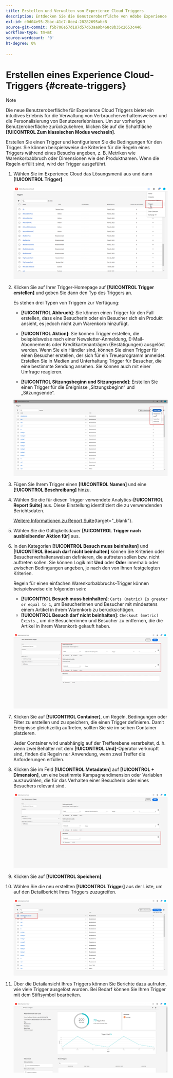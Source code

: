 ```yaml
---
title: Erstellen und Verwalten von Experience Cloud Triggers
description: Entdecken Sie die Benutzeroberfläche von Adobe Experience Cloud Triggers
exl-id: c0d04e95-2bac-41c7-8ce4-28282695abc8
source-git-commit: f5b706e57d187d57d63aa9b468c8b35c2653c446
workflow-type: tm+mt
source-wordcount: '0'
ht-degree: 0%

---
```


# Erstellen eines Experience Cloud-Triggers {#create-triggers}

>[!NOTE]
>
> Die neue Benutzeroberfläche für Experience Cloud Triggers bietet ein intuitives Erlebnis für die Verwaltung von Verbraucherverhaltensweisen und die Personalisierung von Benutzererlebnissen. Um zur vorherigen Benutzeroberfläche zurückzukehren, klicken Sie auf die Schaltfläche **[!UICONTROL Zum klassischen Modus wechseln]**.

Erstellen Sie einen Trigger und konfigurieren Sie die Bedingungen für den Trigger. Sie können beispielsweise die Kriterien für die Regeln eines Triggers während eines Besuchs angeben, z. B. Metriken wie Warenkorbabbruch oder Dimensionen wie den Produktnamen. Wenn die Regeln erfüllt sind, wird der Trigger ausgeführt.

1. Wählen Sie im Experience Cloud das Lösungsmenü aus und dann **[!UICONTROL Trigger]**.

   ![](assets/triggers_7.png)

1. Klicken Sie auf Ihrer Trigger-Homepage auf **[!UICONTROL Trigger erstellen]** und geben Sie dann den Typ des Triggers an.

   Es stehen drei Typen von Triggern zur Verfügung:

   * **[!UICONTROL Abbruch]**: Sie können einen Trigger für den Fall erstellen, dass eine Besucherin oder ein Besucher sich ein Produkt ansieht, es jedoch nicht zum Warenkorb hinzufügt.

   * **[!UICONTROL Aktion]**: Sie können Trigger erstellen, die beispielsweise nach einer Newsletter-Anmeldung, E-Mail-Abonnements oder Kreditkartenanträgen (Bestätigungen) ausgelöst werden. Wenn Sie ein Händler sind, können Sie einen Trigger für einen Besucher erstellen, der sich für ein Treueprogramm anmeldet. Erstellen Sie in Medien und Unterhaltung Trigger für Besucher, die eine bestimmte Sendung ansehen. Sie können auch mit einer Umfrage reagieren.

   * **[!UICONTROL Sitzungsbeginn und Sitzungsende]**: Erstellen Sie einen Trigger für die Ereignisse „Sitzungsbeginn“ und „Sitzungsende“.

   ![](assets/triggers_1.png)

1. Fügen Sie Ihrem Trigger einen **[!UICONTROL Namen]** und eine **[!UICONTROL Beschreibung]** hinzu.

1. Wählen Sie die für diesen Trigger verwendete Analytics-**[!UICONTROL Report Suite]** aus. Diese Einstellung identifiziert die zu verwendenden Berichtsdaten.

   [Weitere Informationen zu Report Suite](https://experienceleague.adobe.com/docs/analytics/admin/admin-tools/manage-report-suites/c-new-report-suite/t-create-a-report-suite.html?lang=de){target="_blank"}.

1. Wählen Sie die Gültigkeitsdauer **[!UICONTROL Trigger nach ausbleibender Aktion für]** aus.

1. In den Kategorien **[!UICONTROL Besuch muss beinhalten]** und **[!UICONTROL Besuch darf nicht beinhalten]** können Sie Kriterien oder Besucherverhaltensweisen definieren, die auftreten sollen bzw. nicht auftreten sollen. Sie können Logik mit **Und** oder **Oder** innerhalb oder zwischen Bedingungen angeben, je nach den von Ihnen festgelegten Kriterien.

   Regeln für einen einfachen Warenkorbabbruchs-Trigger können beispielsweise die folgenden sein:

   * **[!UICONTROL Besuch muss beinhalten]**: `Carts (metric) Is greater or equal to 1`, um Besucherinnen und Besucher mit mindestens einem Artikel in ihrem Warenkorb zu berücksichtigen.
   * **[!UICONTROL Besuch darf nicht beinhalten]**: `Checkout (metric) Exists.`, um die Besucherinnen und Besucher zu entfernen, die die Artikel in ihrem Warenkorb gekauft haben.

   ![](assets/triggers_2.png)

1. Klicken Sie auf **[!UICONTROL Container]**, um Regeln, Bedingungen oder Filter zu erstellen und zu speichern, die einen Trigger definieren. Damit Ereignisse gleichzeitig auftreten, sollten Sie sie im selben Container platzieren.

   Jeder Container wird unabhängig auf der Trefferebene verarbeitet, d. h. wenn zwei Behälter mit dem **[!UICONTROL Und]**-Operator verknüpft sind, finden die Regeln nur Anwendung, wenn zwei Treffer die Anforderungen erfüllen.

1. Klicken Sie im Feld **[!UICONTROL Metadaten]** auf **[!UICONTROL + Dimension]**, um eine bestimmte Kampagnendimension oder Variablen auszuwählen, die für das Verhalten einer Besucherin oder eines Besuchers relevant sind.

   ![](assets/triggers_3.png)

1. Klicken Sie auf **[!UICONTROL Speichern]**.

1. Wählen Sie die neu erstellten **[!UICONTROL Trigger]** aus der Liste, um auf den Detailbericht Ihres Triggers zuzugreifen.

   ![](assets/triggers_4.png)

1. Über die Detailansicht Ihres Triggers können Sie Berichte dazu aufrufen, wie viele Trigger ausgelöst wurden. Bei Bedarf können Sie Ihren Trigger mit dem Stiftsymbol bearbeiten.

   ![](assets/triggers_5.png)

